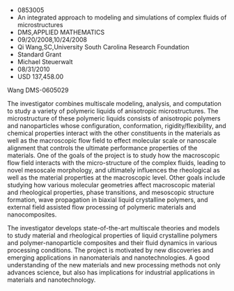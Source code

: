 
* 0853005
* An integrated approach to modeling and simulations of complex fluids of microstructures
* DMS,APPLIED MATHEMATICS
* 09/20/2008,10/24/2008
* Qi Wang,SC,University South Carolina Research Foundation
* Standard Grant
* Michael Steuerwalt
* 08/31/2010
* USD 137,458.00

Wang DMS-0605029

The investigator combines multiscale modeling, analysis, and computation to
study a variety of polymeric liquids of anisotropic microstructures. The
microstructure of these polymeric liquids consists of anisotropic polymers and
nanoparticles whose configuration, conformation, rigidity/flexibility, and
chemical properties interact with the other constituents in the materials as
well as the macroscopic flow field to effect molecular scale or nanoscale
alignment that controls the ultimate performance properties of the materials.
One of the goals of the project is to study how the macroscopic flow field
interacts with the micro-structure of the complex fluids, leading to novel
mesoscale morphology, and ultimately influences the rheological as well as the
material properties at the macroscopic level. Other goals include studying how
various molecular geometries affect macroscopic material and rheological
properties, phase transitions, and mesoscopic structure formation, wave
propagation in biaxial liquid crystalline polymers, and external field assisted
flow processing of polymeric materials and nanocomposites.

The investigator develops state-of-the-art multiscale theories and models to
study material and rheological properties of liquid crystalline polymers and
polymer-nanoparticle composites and their fluid dynamics in various processing
conditions. The project is motivated by new discoveries and emerging
applications in nanomaterials and nanotechnologies. A good understanding of the
new materials and new processing methods not only advances science, but also has
implications for industrial applications in materials and nanotechnology.
